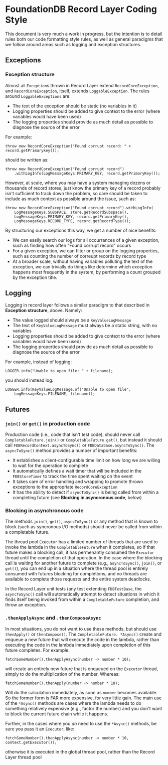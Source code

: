 # FoundationDB Record Layer Coding Style

This document is very much a work in progress, but the intention is to detail rules
both our code formatting style rules, as well as general paradigms that we follow
around areas such as logging and exception structures.

## Exceptions 

### Exception structure

Almost all `Exception`s thrown in Record Layer extend `RecordCoreException`, and
`RecordCoreException`, itself, extends `LoggableException`. The rules around 
`LoggableExceptions` are:

* The text of the exception should be static (no variables in it)
* Logging properties should be added to give context to the error (where variables would have been used)
* The logging properties should provide as much detail as possible to diagnose the source of the error

For example:

```
throw new RecordCoreException("Found corrupt record: " + record.getPrimarykey());
```

should be written as:

```
throw new RecordCoreException("Found corrupt record")
    .withLogInfo(LogMessageKeys.PRIMARY_KEY, record.getPrimaryKey());
```

However, at scale, where you may have a system managing dozens or thousands of
record stores, just know the primary key of a record probably isn't sufficient
to track down the problem, so care should be taken to include as much context as
possible around the issue, such as:

```
throw new RecordCoreException("Found corrupt record").withLogInfo(
    LogMessageKeys.SUBSPACE, store.getRecordSubspace(),
    LogMessageKeys.PRIMARY_KEY, record.getPrimaryKey(),
    LogMessageKeys.RECORD_TYPE, record.getRecordType());
```

By structuring our exceptions this way, we get a number of nice benefits:

* We can easily search our logs for all occurrances of a given exception, 
  such as finding how often "Found corrupt record" occurs
* For a given exception, we can filter or group on the logging properties,
  such as counting the number of correupt records by record type
* At a broader scale, without having variables polluting the text of the
  exception, we can trivially do things like determine which exception
  happens most frequently in the system, by performing a count grouped by
  the exception title. 

## Logging

Logging in record layer follows a similar paradigm to that described in 
**Exception structure**, above.  Namely:

* The value logged should always be a `KeyValueLogMessage`
* The text of `KeyValueLogMessage` must always be a static string, with no variables
* Logging properties should be added to give context to the error (where 
  variables would have been used)
* The logging properties should provide as much detail as possible to diagnose the 
  source of the error

For example, instead of logging:

```
LOGGER.info("Unable to open file: " + filename);
```

you should instead log:

```
LOGGER.info(KeyValueLogMessage.of("Unable to open file",
    LogMessageKeys.FILENAME, filename));
```

## Futures

### `join()` or `get()` in production code

Production code (i.e., code that isn't test code), should never call `CompletableFuture.join()` 
or `CompletableFuture.get()`, but instead it should call `FDBRecordContext.asyncToSync()` or
`FDBDatabase.asyncToSync()`.  The `asyncToSync()` method provides a number of important
benefits:

* It establishes a client-configurable time limit on how long we are 
  willing to wait for the operation to complete
* It automatically defines a wait timer that will be included in the `FDBStoreTimer`
  to track the time spent waiting on the event
* It takes care of error handling and wrapping to promote thrown exceptions to the 
  appropriate `RecordCoreException`
* It has the ability to detect if `asyncToSync()` is being called from within a 
  completing future (see **Blocking in asyncronous code**, below)

### Blocking in asynchronous code

The methods `join()`, `get()`, `asyncToSync()` or any method that is known to block 
(such as syncronous I/O methods) should never be called from within a completable 
future.

The thread pool `Executor` has a limited number of threads that are used to invoke 
the lambda in the `CompletableFuture` when it completes, so if that future
makes a blocking call, it has permenantly consumed the `Executor` thread until 
the completion of that operation. In the case where the blocking call is waiting
for another future to complete (e.g., `asyncToSync()`, `join()`, or `get()`), you
can end up in a situation where the thread pool is entirely consumed with futures
blocking for completions, and no threads are available to complete those requests
and the entire system deadlocks. 

In the Record Layer unit tests (any test extending `FDBTestBase`, the `asyncToSync()`
call will automatically attempt to detect situations in which it finds itself being
invoked from within a `CompletableFuture` completion, and throw an exception.

### `.thenApplyAsync` and `.thenComposeAsync`

In most situations, you do not want to use these methods, but should use `thenApply()` 
or `thenCompose()`. The `CompletableFuture. *Async()` create and enqueue a new future 
that will execute the code in the lambda, rather than executing the code in the lambda 
immediately upon completion of this future completes. For example:

```
fetchSomeNumber().thenApplyAsync(number -> number * 10);
```

will create an entirely new future that is enqueued on the `Executor` thread, simply to 
do the multiplication of the number. Whereas:

```
fetchSomeNumber().thenApply(number -> number * 10);
```

Will do the calculation immediately, as soon as `number` becomes available.  So the 
former form is FAR more expensive, for very little gain.  The main use of the `*Async()` 
methods are cases where the lambda needs to do something relatively expensive (e.g., factor 
the number) and you don't want to block the current future chain while it happens. 

Further, in the cases where you *do* need to use the `*Async()` methods, be sure you 
pass it an `Executor`, like:

```
fetchSomeNumber().thenApplyAsync(number -> number * 10, context.getExecutor());
```

otherwise it is executed in the global thread pool, rather than the Record Layer 
thread pool 
